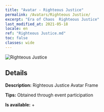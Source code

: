 ```yaml
---
title: "Avatar - Righteous Justice"
permalink: /Avatars/Righteous Justice/
excerpt: "Era of Chaos  Righteous Justice"
last_modified_at: 2021-05-18
locale: en
ref: "Righteous Justice.md"
toc: false
classes: wide
---
```

 ![Righteous Justice](/images/a/avatarFrame_74.png)

## Details

 **Description:** Righteous Justice Avatar Frame 

 **Tips:** Obtained through event participation 

 **Is available:**  + 

